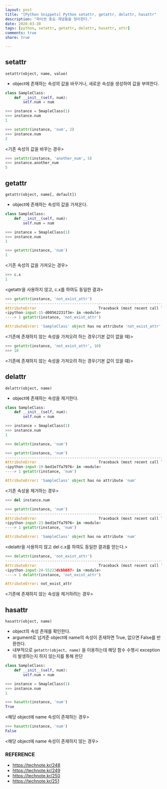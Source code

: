```yaml
---
layout: post
title: "[Python Snippets] Python setattr, getattr, delattr, hasattr"
description: "파이썬 중요 개념들을 정리한다."
date: 2020-03-30
tags: [python, setattr, getattr, delattr, hasattr, attr]
comments: true
share: true

---
```


## setattr

`setattr(object, name, value)`

*    object에 존재하는 속성의 값을 바꾸거나, 새로운 속성을 생성하여 값을 부여한다.

```python
class SampleClass:
    def __init__(self, num):
        self.num = num
```

```python
>>> instance = SmapleClass(1)
>>> instance.num
1
```



```python
>>> setattr(instance, 'num', 2)
>>> instance.num
2
```

<기존 속성의 값을 바꾸는 경우>



```python
>>> setattr(instance, 'another_num', 5)
>>> instance.another_num
5
```



## getattr

`getattr(object, name[, default])`

*   object에 존재하는 속성의 값을 가져온다.

```python
class SampleClass:
    def __init__(self, num):
        self.num = num
```



```python
>>> instance = SmapleClass(1)
>>> instance.num
1
```



```python
>>> getattr(instance, 'num')
1
```

<기존 속성의 값을 가져오는 경우>



```python
>>> c.x
1
```

<getattr을 사용하지 않고, c.x를 하여도 동일한 결과>



```python
>>> getattr(instance, 'not_exist_attr')
---------------------------------------------------------------------------
AttributeError                            Traceback (most recent call last)
<ipython-input-15-d00562231f3e> in <module>
----> 1 getattr(instance, 'not_exist_attr')

AttributeError: 'SampleClass' object has no attribute 'not_exist_attr'
```

<기존에 존재하지 않는 속성을 가져오려 하는 경우(기본 값이 없을 때)>



```python
>>> getattr(instance, 'not_exist_attr', 10)
>>> 10
```

<기존에 존재하지 않는 속성을 가져오려 하는 경우(기본 값이 있을 떄)>



## delattr

`delattr(object, name)`

*    object에 존재하는 속성을 제거한다.

```python
class SampleClass:
    def __init__(self, num):
        self.num = num
```

```python
>>> instance = SmapleClass(1)
>>> instance.num
1
```



```python
>>> delattr(instance, 'num')

>>> getattr(instance, 'num')
---------------------------------------------------------------------------
AttributeError                            Traceback (most recent call last)
<ipython-input-19-bed1e7fa7976> in <module>
----> 1 getattr(instance, 'num')

AttributeError: 'SampleClass' object has no attribute 'num'
```

<기존 속성을 제거하는 경우>



```python
>>> del instance.num

>>> getattr(instance, 'num')
---------------------------------------------------------------------------
AttributeError                            Traceback (most recent call last)
<ipython-input-23-bed1e7fa7976> in <module>
----> 1 getattr(instance, 'num')

AttributeError: 'SampleClass' object has no attribute 'num'
```

<delattr을 사용하지 않고 del c.x를 하여도 동일한 결과를 얻는다.>



```python
>>> delattr(instance, 'not_exist_attr')
---------------------------------------------------------------------------
AttributeError                            Traceback (most recent call last)
<ipython-input-24-55223dcbb687> in <module>
----> 1 delattr(instance, 'not_exist_attr')

AttributeError: not_exist_attr
```

<기존에 존재하지 않는 속성을 제거하려는 경우>



## hasattr

`hasattr(object, name)`

*    object의 속성 존재를 확인한다.
*   argument로 넘겨준 object에 name의 속성이 존재하면 True, 없으면 False를 반환한다.
*   내부적으로 `getattr(object, name)` 을 이용하는데 해당 함수 수행시 exception이 발생하는지 하지 않는지를 통해 판단

```python
class SampleClass:
    def __init__(self, num):
        self.num = num
```

```python
>>> instance = SmapleClass(1)
>>> instance.num
1
```



```python
>>> hasattr(instance, 'num')
True
```

<해당 object에 name 속성이 존재하는 경우>





```python
>>> hasattr(instance, 'num')
False
```

<해당 object에 name 속성이 존재하지 않는 경우>



### REFERENCE

*   https://technote.kr/248
*   https://technote.kr/249
*   https://technote.kr/250
*   https://technote.kr/251

